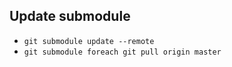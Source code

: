 
## Update submodule
   * `git submodule update --remote`
   * `git submodule foreach git pull origin master`
